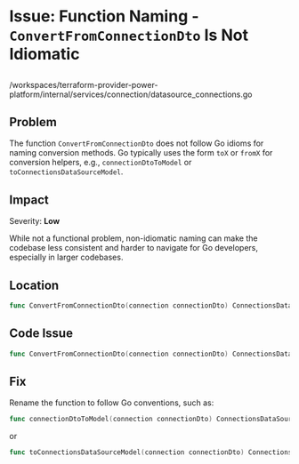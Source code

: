 # Issue: Function Naming - `ConvertFromConnectionDto` Is Not Idiomatic

##

/workspaces/terraform-provider-power-platform/internal/services/connection/datasource_connections.go

## Problem

The function `ConvertFromConnectionDto` does not follow Go idioms for naming conversion methods. Go typically uses the form `toX` or `fromX` for conversion helpers, e.g., `connectionDtoToModel` or `toConnectionsDataSourceModel`.

## Impact

Severity: **Low**

While not a functional problem, non-idiomatic naming can make the codebase less consistent and harder to navigate for Go developers, especially in larger codebases.

## Location

```go
func ConvertFromConnectionDto(connection connectionDto) ConnectionsDataSourceModel
```

## Code Issue

```go
func ConvertFromConnectionDto(connection connectionDto) ConnectionsDataSourceModel
```

## Fix

Rename the function to follow Go conventions, such as:

```go
func connectionDtoToModel(connection connectionDto) ConnectionsDataSourceModel
```

or

```go
func toConnectionsDataSourceModel(connection connectionDto) ConnectionsDataSourceModel
```
